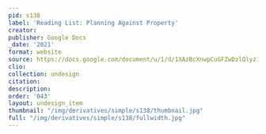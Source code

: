 ```yaml
---
pid: s138
label: 'Reading List: Planning Against Property'
creator:
publisher: Google Docs
_date: '2021'
format: website
source: https://docs.google.com/document/u/1/d/1XAzBcXnwpCuGFZwDzlQlyz1krKeNUYNPP0_S6EE5Lts/edit?usp=embed_facebook
clio:
collection: undesign
citation:
description:
order: '043'
layout: undesign_item
thumbnail: "/img/derivatives/simple/s138/thumbnail.jpg"
full: "/img/derivatives/simple/s138/fullwidth.jpg"
---
```


